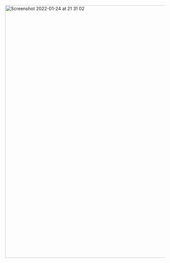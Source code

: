 <img width="798" alt="Screenshot 2022-01-24 at 21 31 02" src="https://user-images.githubusercontent.com/89366347/150783304-7555679e-3e8b-47ad-85d3-4e81dba96e2c.png">
